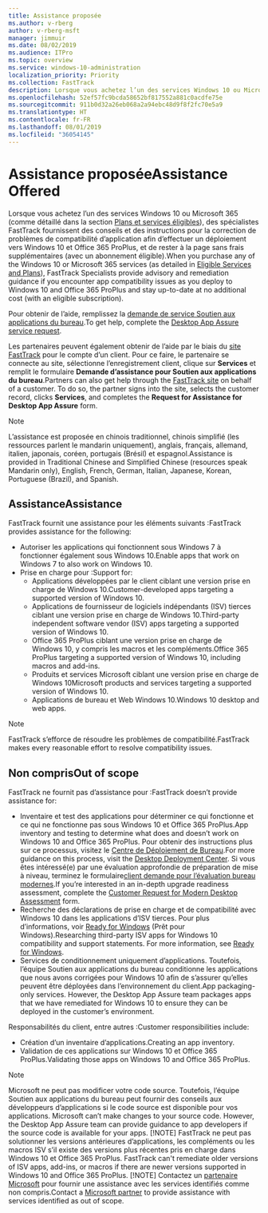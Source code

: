 ```yaml
---
title: Assistance proposée
ms.author: v-rberg
author: v-rberg-msft
manager: jimmuir
ms.date: 08/02/2019
ms.audience: ITPro
ms.topic: overview
ms.service: windows-10-administration
localization_priority: Priority
ms.collection: FastTrack
description: Lorsque vous achetez l’un des services Windows 10 ou Microsoft 365, des spécialistes FastTrack fournissent des conseils et des instructions pour la correction de problèmes afin d’effectuer un déploiement vers Windows 10 et Office 365 ProPlus et de rester à la page sans frais supplémentaires (avec un abonnement éligible).
ms.openlocfilehash: 52ef57fc9bcda58652bf817552a881c0acdfe75e
ms.sourcegitcommit: 911b0d32a26eb068a2a94ebc48d9f8f2fc70e5a9
ms.translationtype: HT
ms.contentlocale: fr-FR
ms.lasthandoff: 08/01/2019
ms.locfileid: "36054145"
---
```

# <a name="assistance-offered"></a><span data-ttu-id="45301-103">Assistance proposée</span><span class="sxs-lookup"><span data-stu-id="45301-103">Assistance Offered</span></span>  

<span data-ttu-id="45301-104">Lorsque vous achetez l’un des services Windows 10 ou Microsoft 365 (comme détaillé dans la section [Plans et services éligibles](M365-eligible-services-and-plans.md)), des spécialistes FastTrack fournissent des conseils et des instructions pour la correction de problèmes de compatibilité d’application afin d’effectuer un déploiement vers Windows 10 et Office 365 ProPlus, et de rester à la page sans frais supplémentaires (avec un abonnement éligible).</span><span class="sxs-lookup"><span data-stu-id="45301-104">When you purchase any of the Windows 10 or Microsoft 365 services (as detailed in [Eligible Services and Plans](M365-eligible-services-and-plans.md)), FastTrack Specialists provide advisory and remediation guidance if you encounter app compatibility issues as you deploy to Windows 10 and Office 365 ProPlus and stay up-to-date at no additional cost (with an eligible subscription).</span></span>

<span data-ttu-id="45301-105">Pour obtenir de l’aide, remplissez la [demande de service Soutien aux applications du bureau](https://go.microsoft.com/fwlink/?linkid=2022721).</span><span class="sxs-lookup"><span data-stu-id="45301-105">To get help, complete the [Desktop App Assure service request](https://go.microsoft.com/fwlink/?linkid=2022721).</span></span>

<span data-ttu-id="45301-p101">Les partenaires peuvent également obtenir de l’aide par le biais du [site FastTrack](https://go.microsoft.com/fwlink/?linkid=780698) pour le compte d’un client. Pour ce faire, le partenaire se connecte au site, sélectionne l’enregistrement client, clique sur **Services** et remplit le formulaire **Demande d’assistance pour Soutien aux applications du bureau**.</span><span class="sxs-lookup"><span data-stu-id="45301-p101">Partners can also get help through the [FastTrack site](https://go.microsoft.com/fwlink/?linkid=780698) on behalf of a customer. To do so, the partner signs into the site, selects the customer record, clicks **Services**, and completes the **Request for Assistance for Desktop App Assure** form.</span></span>

> [!NOTE]
> <span data-ttu-id="45301-108">L’assistance est proposée en chinois traditionnel, chinois simplifié (les ressources parlent le mandarin uniquement), anglais, français, allemand, italien, japonais, coréen, portugais (Brésil) et espagnol.</span><span class="sxs-lookup"><span data-stu-id="45301-108">Assistance is provided in Traditional Chinese and Simplified Chinese (resources speak Mandarin only), English, French, German, Italian, Japanese, Korean, Portuguese (Brazil), and Spanish.</span></span> 

## <a name="assistance"></a><span data-ttu-id="45301-109">Assistance</span><span class="sxs-lookup"><span data-stu-id="45301-109">Assistance</span></span>

<span data-ttu-id="45301-110">FastTrack fournit une assistance pour les éléments suivants :</span><span class="sxs-lookup"><span data-stu-id="45301-110">FastTrack provides assistance for the following:</span></span>
- <span data-ttu-id="45301-111">Autoriser les applications qui fonctionnent sous Windows 7 à fonctionner également sous Windows 10.</span><span class="sxs-lookup"><span data-stu-id="45301-111">Enable apps that work on Windows 7 to also work on Windows 10.</span></span>
- <span data-ttu-id="45301-112">Prise en charge pour :</span><span class="sxs-lookup"><span data-stu-id="45301-112">Support for:</span></span>
    - <span data-ttu-id="45301-113">Applications développées par le client ciblant une version prise en charge de Windows 10.</span><span class="sxs-lookup"><span data-stu-id="45301-113">Customer-developed apps targeting a supported version of Windows 10.</span></span>
    - <span data-ttu-id="45301-114">Applications de fournisseur de logiciels indépendants (ISV) tierces ciblant une version prise en charge de Windows 10.</span><span class="sxs-lookup"><span data-stu-id="45301-114">Third-party independent software vendor (ISV) apps targeting a supported version of Windows 10.</span></span>
    - <span data-ttu-id="45301-115">Office 365 ProPlus ciblant une version prise en charge de Windows 10, y compris les macros et les compléments.</span><span class="sxs-lookup"><span data-stu-id="45301-115">Office 365 ProPlus targeting a supported version of Windows 10, including macros and add-ins.</span></span>
    - <span data-ttu-id="45301-116">Produits et services Microsoft ciblant une version prise en charge de Windows 10</span><span class="sxs-lookup"><span data-stu-id="45301-116">Microsoft products and services targeting a supported version of Windows 10.</span></span>
    - <span data-ttu-id="45301-117">Applications de bureau et Web Windows 10.</span><span class="sxs-lookup"><span data-stu-id="45301-117">Windows 10 desktop and web apps.</span></span>
> [!NOTE]
> <span data-ttu-id="45301-118">FastTrack s’efforce de résoudre les problèmes de compatibilité.</span><span class="sxs-lookup"><span data-stu-id="45301-118">FastTrack makes every reasonable effort to resolve compatibility issues.</span></span> 

## <a name="out-of-scope"></a><span data-ttu-id="45301-119">Non compris</span><span class="sxs-lookup"><span data-stu-id="45301-119">Out of scope</span></span>

<span data-ttu-id="45301-120">FastTrack ne fournit pas d’assistance pour :</span><span class="sxs-lookup"><span data-stu-id="45301-120">FastTrack doesn’t provide assistance for:</span></span>
- <span data-ttu-id="45301-121">Inventaire et test des applications pour déterminer ce qui fonctionne et ce qui ne fonctionne pas sous Windows 10 et Office 365 ProPlus.</span><span class="sxs-lookup"><span data-stu-id="45301-121">App inventory and testing to determine what does and doesn’t work on Windows 10 and Office 365 ProPlus.</span></span> <span data-ttu-id="45301-122">Pour obtenir des instructions plus sur ce processus, visitez le [Centre de Déploiement de Bureau](https://go.microsoft.com/fwlink/?linkid=2080140).</span><span class="sxs-lookup"><span data-stu-id="45301-122">For more guidance on this process, visit the [Desktop Deployment Center](https://go.microsoft.com/fwlink/?linkid=2080140).</span></span> <span data-ttu-id="45301-123">Si vous êtes intéressé(e) par une évaluation approfondie de préparation de mise à niveau, terminez le formulaire[client demande pour l’évaluation bureau modernes](https://go.microsoft.com/fwlink/?linkid=2053818).</span><span class="sxs-lookup"><span data-stu-id="45301-123">If you’re interested in an in-depth upgrade readiness assessment, complete the [Customer Request for Modern Desktop Assessment](https://go.microsoft.com/fwlink/?linkid=2053818) form.</span></span>
- <span data-ttu-id="45301-p103">Recherche des déclarations de prise en charge et de compatibilité avec Windows 10 dans les applications d’ISV tierces. Pour plus d’informations, voir [Ready for Windows](https://go.microsoft.com/fwlink/?linkid=2054580) (Prêt pour Windows).</span><span class="sxs-lookup"><span data-stu-id="45301-p103">Researching third-party ISV apps for Windows 10 compatibility and support statements. For more information, see [Ready for Windows](https://go.microsoft.com/fwlink/?linkid=2054580).</span></span>
- <span data-ttu-id="45301-p104">Services de conditionnement uniquement d’applications. Toutefois, l’équipe Soutien aux applications du bureau conditionne les applications que nous avons corrigées pour Windows 10 afin de s’assurer qu’elles peuvent être déployées dans l’environnement du client.</span><span class="sxs-lookup"><span data-stu-id="45301-p104">App packaging-only services. However, the Desktop App Assure team packages apps that we have remediated for Windows 10 to ensure they can be deployed in the customer’s environment.</span></span>

<span data-ttu-id="45301-128">Responsabilités du client, entre autres :</span><span class="sxs-lookup"><span data-stu-id="45301-128">Customer responsibilities include:</span></span>
- <span data-ttu-id="45301-129">Création d’un inventaire d’applications.</span><span class="sxs-lookup"><span data-stu-id="45301-129">Creating an app inventory.</span></span>
- <span data-ttu-id="45301-130">Validation de ces applications sur Windows 10 et Office 365 ProPlus.</span><span class="sxs-lookup"><span data-stu-id="45301-130">Validating those apps on Windows 10 and Office 365 ProPlus.</span></span>
> [!NOTE]
> <span data-ttu-id="45301-p105">Microsoft ne peut pas modificer votre code source. Toutefois, l’équipe Soutien aux applications du bureau peut fournir des conseils aux développeurs d’applications si le code source est disponible pour vos applications. </span><span class="sxs-lookup"><span data-stu-id="45301-p105">Microsoft can’t make changes to your source code. However, the Desktop App Assure team can provide guidance to app developers if the source code is available for your apps. </span></span>[!NOTE]
> <span data-ttu-id="45301-p106">FastTrack ne peut pas solutionner les versions antérieures d’applications, les compléments ou les macros ISV s’il existe des versions plus récentes pris en charge dans Windows 10 et Office 365 ProPlus. </span><span class="sxs-lookup"><span data-stu-id="45301-p106">FastTrack can't remediate older versions of ISV apps, add-ins, or macros if there are newer versions supported in Windows 10 and Office 365 ProPlus. </span></span>[!NOTE]
> <span data-ttu-id="45301-134">Contactez un [partenaire Microsoft](https://go.microsoft.com/fwlink/?linkid=2080150) pour fournir une assistance avec les services identifiés comme non compris.</span><span class="sxs-lookup"><span data-stu-id="45301-134">Contact a [Microsoft partner](https://go.microsoft.com/fwlink/?linkid=2080150) to provide assistance with services identified as out of scope.</span></span>
